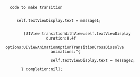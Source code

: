       code to make transition
      
      
         self.textViewDisplay.text = message1;
      

            [UIView transitionWithView:self.textViewDisplay
                      duration:0.4f
                       options:UIViewAnimationOptionTransitionCrossDissolve
                        animations:^{
                        
                        self.textViewDisplay.text = message2;
                        
           } completion:nil];


